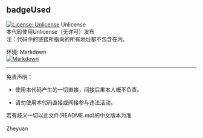 ## badgeUsed
[![License: Unlicense](https://img.shields.io/badge/License-Unlicense-e0e0e0.svg)](http://unlicense.org/) Unlicense<br>
本代码使用Unlicense（无许可）发布<br>
注：代码中的链接所指向的所有地址都不包含在内。<br>


环境: Markdown<br>
[![Markdown](https://img.shields.io/badge/language-Markdown-black.svg)](https://daringfireball.net/projects/markdown/)<br>

****

免责声明：

* 使用本代码产生的一切直接，间接后果本人概不负责。

* 请勿使用本代码直接或间接参与违法活动。

若有歧义一切以此文件(README.md)的中文版本为准<br>
<br>
Zheyuan
